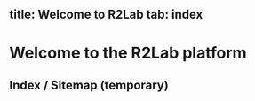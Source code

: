 title: Welcome to R2Lab
tab: index
---
# Welcome to the R2Lab platform

## Index / Sitemap (temporary)

